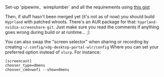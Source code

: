 Set-up 'pipewire`, `wireplumber` and all the requirements using [this gist](https://gist.github.com/PowerBall253/2dea6ddf6974ba4e5d26c3139ffb7580)

Then, if stuff hasn't been merged yet (it's not as of now) you should build `Hyprland` with patched wlroots. 
There's an AUR package for that: `hyprland-nvidia-screenshare-git`.
Just make sure you read the comments if anything goes wrong during build or at runtime... ;)

You can also swap the "screen selector" when sharing or recording by creating `~/.config/xdg-desktop-portal-wlr/config`
Where you can set your preferred option instead of `slurp`. 
For instance:

```
[screencast]
chooser_type=dmenu
chooser_cmd=wofi --show=dmenu
```
